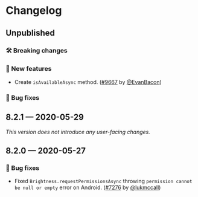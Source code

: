 # Changelog

## Unpublished

### 🛠 Breaking changes

### 🎉 New features

- Create `isAvailableAsync` method. ([#9667](https://github.com/expo/expo/pull/9667) by [@EvanBacon](https://github.com/EvanBacon))

### 🐛 Bug fixes

## 8.2.1 — 2020-05-29

_This version does not introduce any user-facing changes._

## 8.2.0 — 2020-05-27

### 🐛 Bug fixes

- Fixed `Brightness.requestPermissionsAsync` throwing `permission cannot be null or empty` error on Android. ([#7276](https://github.com/expo/expo/pull/7276) by [@lukmccall](https://github.com/lukmccall))
